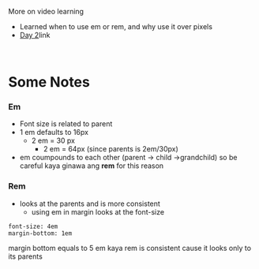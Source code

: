 More on video learning
- Learned when to use em or rem, and why use it over pixels
- [Day 2](https://courses.kevinpowell.co/view/courses/conquering-responsive-layouts/349964-day-2-getting-familiar-with-relative-units)link

<br/>

# Some Notes

### Em
- Font size is related to parent
- 1 em defaults to 16px
	- 2 em = 30 px
		- 2 em = 64px (since parents is 2em/30px)
- em coumpounds to each other (parent -> child ->grandchild) so be careful kaya ginawa ang **rem** for this reason

### Rem
- looks at the parents and is more consistent
	- using em in margin looks at the font-size 
```
font-size: 4em
margin-bottom: 1em
```
margin bottom equals to 5 em kaya rem is consistent cause it looks only to its parents